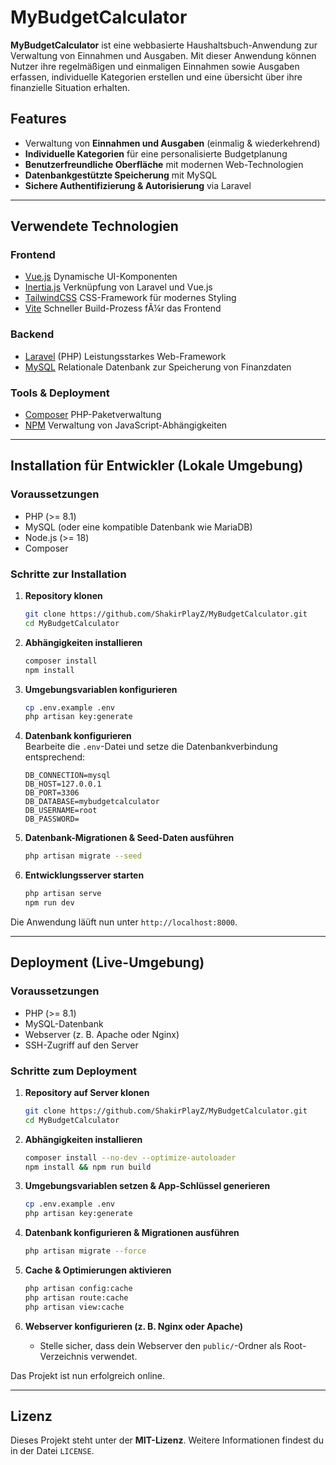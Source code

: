 # MyBudgetCalculator

**MyBudgetCalculator** ist eine webbasierte Haushaltsbuch-Anwendung zur Verwaltung von Einnahmen und Ausgaben. Mit dieser Anwendung können Nutzer ihre regelmäßigen und einmaligen Einnahmen sowie Ausgaben erfassen, individuelle Kategorien erstellen und eine übersicht über ihre finanzielle Situation erhalten.

## Features

- Verwaltung von **Einnahmen und Ausgaben** (einmalig & wiederkehrend)
- **Individuelle Kategorien** für eine personalisierte Budgetplanung
- **Benutzerfreundliche Oberfläche** mit modernen Web-Technologien
- **Datenbankgestützte Speicherung** mit MySQL
- **Sichere Authentifizierung & Autorisierung** via Laravel

---

## Verwendete Technologien

### Frontend
- [Vue.js](https://vuejs.org/)  Dynamische UI-Komponenten
- [Inertia.js](https://inertiajs.com/)  Verknüpfung von Laravel und Vue.js
- [TailwindCSS](https://tailwindcss.com/)  CSS-Framework für modernes Styling
- [Vite](https://vitejs.dev/) Schneller Build-Prozess fÃ¼r das Frontend

### Backend
- [Laravel](https://laravel.com/) (PHP)  Leistungsstarkes Web-Framework
- [MySQL](https://www.mysql.com/) Relationale Datenbank zur Speicherung von Finanzdaten

### Tools & Deployment
- [Composer](https://getcomposer.org/) PHP-Paketverwaltung
- [NPM](https://www.npmjs.com/) Verwaltung von JavaScript-Abhängigkeiten

---

## Installation für Entwickler (Lokale Umgebung)

### Voraussetzungen
- PHP (>= 8.1)
- MySQL (oder eine kompatible Datenbank wie MariaDB)
- Node.js (>= 18)
- Composer

### Schritte zur Installation
1. **Repository klonen**  
   ```sh
   git clone https://github.com/ShakirPlayZ/MyBudgetCalculator.git
   cd MyBudgetCalculator
   ```

2. **Abhängigkeiten installieren**  
   ```sh
   composer install
   npm install
   ```

3. **Umgebungsvariablen konfigurieren**  
   ```sh
   cp .env.example .env
   php artisan key:generate
   ```

4. **Datenbank konfigurieren**  
   Bearbeite die `.env`-Datei und setze die Datenbankverbindung entsprechend:

   ```env
   DB_CONNECTION=mysql
   DB_HOST=127.0.0.1
   DB_PORT=3306
   DB_DATABASE=mybudgetcalculator
   DB_USERNAME=root
   DB_PASSWORD=
   ```

5. **Datenbank-Migrationen & Seed-Daten ausführen**  
   ```sh
   php artisan migrate --seed
   ```

6. **Entwicklungsserver starten**  
   ```sh
   php artisan serve
   npm run dev
   ```

Die Anwendung läüft nun unter `http://localhost:8000`.

---

## Deployment (Live-Umgebung)

### Voraussetzungen
- PHP (>= 8.1)
- MySQL-Datenbank
- Webserver (z. B. Apache oder Nginx)
- SSH-Zugriff auf den Server

### Schritte zum Deployment
1. **Repository auf Server klonen**  
   ```sh
   git clone https://github.com/ShakirPlayZ/MyBudgetCalculator.git
   cd MyBudgetCalculator
   ```

2. **Abhängigkeiten installieren**  
   ```sh
   composer install --no-dev --optimize-autoloader
   npm install && npm run build
   ```

3. **Umgebungsvariablen setzen & App-Schlüssel generieren**  
   ```sh
   cp .env.example .env
   php artisan key:generate
   ```

4. **Datenbank konfigurieren & Migrationen ausführen**  
   ```sh
   php artisan migrate --force
   ```

5. **Cache & Optimierungen aktivieren**  
   ```sh
   php artisan config:cache
   php artisan route:cache
   php artisan view:cache
   ```

6. **Webserver konfigurieren (z. B. Nginx oder Apache)**  
   - Stelle sicher, dass dein Webserver den `public/`-Ordner als Root-Verzeichnis verwendet.

Das Projekt ist nun erfolgreich online.

---

## Lizenz

Dieses Projekt steht unter der **MIT-Lizenz**. Weitere Informationen findest du in der Datei `LICENSE`.